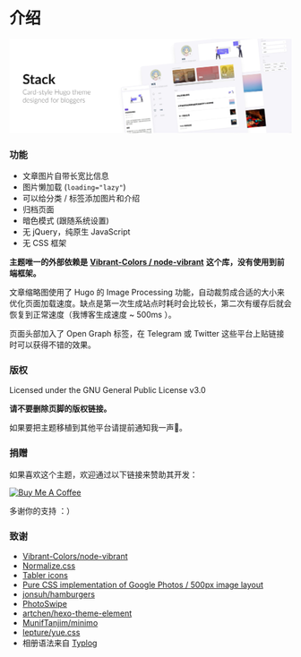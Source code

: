 # 介绍

![](.gitbook/assets/image%20%283%29.png)

### 功能

* 文章图片自带长宽比信息
* 图片懒加载 \(`loading="lazy"`\)
* 可以给分类 / 标签添加图片和介绍
* 归档页面
* 暗色模式 \(跟随系统设置\)
* 无 jQuery，纯原生 JavaScript
* 无 CSS 框架

**主题唯一的外部依赖是** [**Vibrant-Colors / node-vibrant**](https://github.com/Vibrant-Colors/node-vibrant) **这个库，没有使用到前端框架。**

文章缩略图使用了 Hugo 的 Image Processing 功能，自动裁剪成合适的大小来优化页面加载速度。缺点是第一次生成站点时耗时会比较长，第二次有缓存后就会恢复到正常速度（我博客生成速度 ~ 500ms ）。

页面头部加入了 Open Graph 标签，在 Telegram 或 Twitter 这些平台上贴链接时可以获得不错的效果。

### 版权

Licensed under the GNU General Public License v3.0

**请不要删除页脚的版权链接。**

如果要把主题移植到其他平台请提前通知我一声🙏。

### 捐赠

如果喜欢这个主题，欢迎通过以下链接来赞助其开发：

 [![Buy Me A Coffee](https://camo.githubusercontent.com/c58c9d4d7884c99daada0f44b7cf6a362f8c4fc7430aa860b5065e2c2d86b3af/68747470733a2f2f63646e2e6275796d6561636f666665652e636f6d2f627574746f6e732f76322f64656661756c742d677265656e2e706e67)](https://www.buymeacoffee.com/jimmycai)

多谢你的支持 ：）

### 致谢

* [Vibrant-Colors/node-vibrant](https://github.com/Vibrant-Colors/node-vibrant)
* [Normalize.css](https://necolas.github.io/normalize.css/)
* [Tabler icons](https://tablericons.com/)
* [Pure CSS implementation of Google Photos / 500px image layout](https://github.com/xieranmaya/blog/issues/6)
* [jonsuh/hamburgers](https://github.com/jonsuh/hamburgers)
* [PhotoSwipe](https://photoswipe.com/)
* [artchen/hexo-theme-element](https://github.com/artchen/hexo-theme-element)
* [MunifTanjim/minimo](https://github.com/MunifTanjim/minimo)
* [lepture/yue.css](https://github.com/lepture/yue.css)
* 相册语法来自 [Typlog](https://typlog.com/)

